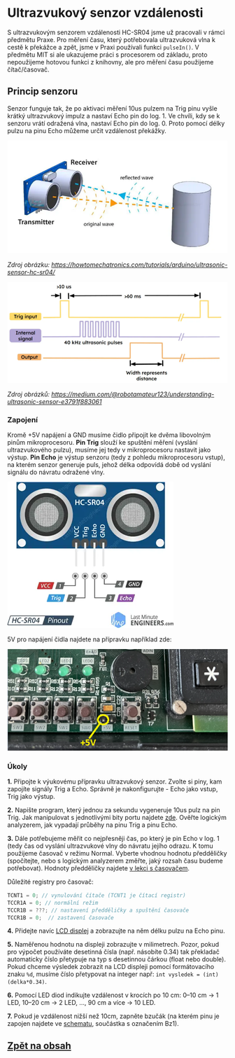 # Ultrazvukový senzor vzdálenosti
S ultrazvukovým senzorem vzdálenosti HC-SR04 jsme už pracovali v rámci předmětu Praxe. Pro měření času, který potřebovala ultrazvuková vlna k cestě k překážce a zpět, jsme v Praxi používali funkci ```pulseIn()```. V předmětu MIT si ale ukazujeme práci s procesorem od základu, proto nepoužijeme hotovou funkci z knihovny, ale pro měření času použijeme čítač/časovač.

## Princip senzoru
Senzor funguje tak, že po aktivaci měření 10us pulzem na Trig pinu vyšle krátký ultrazvukový impulz a nastaví Echo pin do log. 1. Ve chvíli, kdy se k senzoru vrátí odražená vlna, nastaví Echo pin do log. 0. Proto pomocí délky pulzu na pinu Echo můžeme určit vzdálenost překážky.

![image](img/18_Ultrasonic_1.png)

*Zdroj obrázku: https://howtomechatronics.com/tutorials/arduino/ultrasonic-sensor-hc-sr04/*

![image](img/18_Ultrasonic_2.png)

*Zdroj obrázků: https://medium.com/@robotamateur123/understanding-ultrasonic-sensor-e3791f883061*

### Zapojení
Kromě +5V napájení a GND musíme čidlo připojit ke dvěma libovolným pinům mikroprocesoru. **Pin Trig** slouží ke spuštění měření (vyslání ultrazvukového pulzu), musíme jej tedy v mikroprocesoru nastavit jako výstup. **Pin Echo** je výstup senzoru (tedy z pohledu mikroprocesoru vstup), na kterém senzor generuje puls, jehož délka odpovídá době od vyslání signálu do návratu odražené vlny.

![image](img/18_Ultrasonic_3.png)

5V pro napájení čidla najdete na přípravku například zde:

![image](img/18_Ultrasonic_4.png)


### Úkoly

**1.** Připojte k výukovému přípravku ultrazvukový senzor. Zvolte si piny, kam zapojíte signály Trig a Echo. Správně je nakonfigurujte - Echo jako vstup, Trig jako výstup.

**2.** Napište program, který jednou za sekundu vygeneruje 10us pulz na pin Trig. Jak manipulovat s jednotlivými bity portu najdete [zde](https://tomaschovanec.github.io/MIT/03_Bitove_operace.html#negace-jednotliv%C3%BDch-bit%C5%AF-toggle-bit). Ověřte logickým analyzerem, jak vypadají průběhy na pinu Trig a pinu Echo. 

**3.** Dále potřebujeme měřit co nejpřesněji čas, po který je pin Echo v log. 1 (tedy čas od vyslání ultrazvukové vlny do návratu jejího odrazu. K tomu použijeme časovač v režimu Normal. Vyberte vhodnou hodnotu předděličky (spočítejte, nebo s logickým analyzerem změřte, jaký rozsah času budeme potřebovat). Hodnoty předděličky najdete [v lekci s časovačem](https://tomaschovanec.github.io/MIT/08_Timer.html#%C4%8Dasov%C3%A1n%C3%AD-pro-r%C5%AFzn%C3%A9-hodnoty-prescaleru).

Důležité registry pro časovač:

```c
TCNT1 = 0; // vynulování čítače (TCNT1 je čítací registr)
TCCR1A = 0; // normální režim
TCCR1B = ???; // nastavení předděličky a spuštění časovače
TCCR1B = 0;  // zastavení časovače
```
**4.** Přidejte navíc [LCD displej](https://tomaschovanec.github.io/MIT/12_LCD.html) a zobrazujte na něm délku pulzu na Echo pinu.

**5.** Naměřenou hodnotu na displeji zobrazujte v milimetrech. Pozor, pokud pro výpočet používáte desetinná čísla (např. násobíte 0.34) tak překladač automaticky číslo přetypuje na typ s desetinnou čárkou (float nebo double). Pokud chceme výsledek zobrazit na LCD displeji pomocí formátovacího znaku ```%d```, musíme číslo přetypovat na integer např: ```int vysledek = (int)(delka*0.34)```.

**6.**  Pomocí LED diod indikujte vzdálenost v krocích po 10 cm: 0–10 cm → 1 LED, 10–20 cm → 2 LED, …, 90 cm a více → 10 LED.

**7.** Pokud je vzdálenost nižší než 10cm, zapněte bzučák (na kterém pinu je zapojen najdete ve [schematu](files/Development_board_schematics.pdf), součástka s označením Bz1).

## [Zpět na obsah](README.md)
